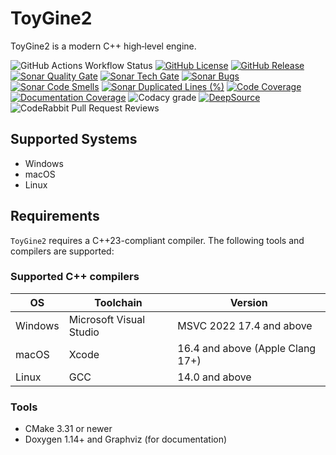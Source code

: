 # ToyGine2

ToyGine2 is a modern C++ high‑level engine.

![GitHub Actions Workflow Status](https://img.shields.io/github/actions/workflow/status/ToymanInteractive/toygine2/push.yaml?branch=main&logo=github&logoColor=fff&label=Build)
[![GitHub License](https://img.shields.io/github/license/ToymanInteractive/toygine2?logo=github&logoColor=fff&label=License)](https://github.com/ToymanInteractive/toygine2/blob/main/LICENSE)
[![GitHub Release](https://img.shields.io/github/v/release/ToymanInteractive/toygine2?logo=github&logoColor=fff&label=Release&sort=semver)](https://github.com/ToymanInteractive/toygine2/releases/latest)
[![Sonar Quality Gate](https://img.shields.io/sonar/quality_gate/ToymanInteractive_toygine2?logo=sonarqubecloud&logoColor=fff&label=Quality%20Gate&server=https%3A%2F%2Fsonarcloud.io)](https://sonarcloud.io/dashboard?id=ToymanInteractive_toygine2)
[![Sonar Tech Gate](https://img.shields.io/sonar/tech_debt/ToymanInteractive_toygine2?logo=sonarqubecloud&logoColor=fff&label=Tech%20Debt&server=https%3A%2F%2Fsonarcloud.io)](https://sonarcloud.io/dashboard?id=ToymanInteractive_toygine2)
[![Sonar Bugs](https://img.shields.io/sonar/bugs/ToymanInteractive_toygine2?logo=sonarqubecloud&logoColor=fff&label=Bugs&server=https%3A%2F%2Fsonarcloud.io)](https://sonarcloud.io/dashboard?id=ToymanInteractive_toygine2)
[![Sonar Code Smells](https://img.shields.io/sonar/code_smells/ToymanInteractive_toygine2?logo=sonarqubecloud&logoColor=fff&label=Code%20Smells&server=https%3A%2F%2Fsonarcloud.io)](https://sonarcloud.io/dashboard?id=ToymanInteractive_toygine2)
[![Sonar Duplicated Lines (%)](https://img.shields.io/sonar/duplicated_lines_density/ToymanInteractive_toygine2?logo=sonarqubecloud&logoColor=fff&label=Duplicated%20Lines&server=https%3A%2F%2Fsonarcloud.io)](https://sonarcloud.io/dashboard?id=ToymanInteractive_toygine2)
[![Code Coverage](https://img.shields.io/codecov/c/github/ToymanInteractive/toygine2?logo=codecov&logoColor=fff&flag=units&label=Code%20Coverage)](https://app.codecov.io/gh/ToymanInteractive/toygine2?flags%5B0%5D=units)
[![Documentation Coverage](https://img.shields.io/codecov/c/github/ToymanInteractive/toygine2?logo=codecov&logoColor=fff&flag=documentation&label=Doxygen%20Coverage)](https://app.codecov.io/gh/ToymanInteractive/toygine2?flags%5B0%5D=documentation)
![Codacy grade](https://img.shields.io/codacy/grade/4c8233540e7c4e5f9715aaacfa36679f?logo=codacy&logoColor=fff&label=Code%20Quality)
[![DeepSource](https://app.deepsource.com/gh/ToymanInteractive/toygine2.svg/?label=active+issues)](https://app.deepsource.com/gh/ToymanInteractive/toygine2/)
![CodeRabbit Pull Request Reviews](https://img.shields.io/coderabbit/prs/github/ToymanInteractive/toygine2?logo=coderabbit&logoColor=fff&label=CodeRabbit%20Reviews)

## Supported Systems

- Windows
- macOS
- Linux

## Requirements

`ToyGine2` requires a C++23-compliant compiler. The following tools and compilers are supported:

### Supported C++ compilers

| OS      | Toolchain               | Version                          |
| ------- | ----------------------- | -------------------------------- |
| Windows | Microsoft Visual Studio | MSVC 2022 17.4 and above         |
| macOS   | Xcode                   | 16.4 and above (Apple Clang 17+) |
| Linux   | GCC                     | 14.0 and above                   |

### Tools

- CMake 3.31 or newer
- Doxygen 1.14+ and Graphviz (for documentation)
